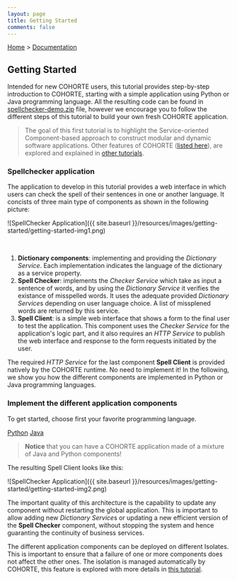 ```yaml
---
layout: page
title: Getting Started
comments: false
---
```


[Home](../) > [Documentation](./)

## Getting Started

Intended for new COHORTE users, this tutorial provides step-by-step introduction to COHORTE, starting with a simple application using Python or Java programming language. All the resulting code can be found in [spellchecker-demo.zip](#) file, however we encourage you to follow the different steps of this tutorial to build your own fresh COHORTE application.

> The goal of this first tutorial is to highlight the Service-oriented Component-based approach to construct modular and dynamic software applications. Other features of COHORTE ([listed here](./what-is-cohorte.html)), are explored and explained in [other tutorials](./tutorials.html).

### Spellchecker application

The application to develop in this tutorial provides a web interface in which users can check the spell of their sentences in one or another language. It concists of three main type of components as shown in the following picture:

![SpellChecker Application]({{ site.baseurl }}/resources/images/getting-started/getting-started-img1.png)

<br/>

1. **Dictionary components**: implementing and providing the *Dictionary Service*. Each implementation indicates the language of the dictionary as a service property.
2. **Spell Checker**: implements the *Checker Service* which take as input a sentence of words, and by using the *Dictionary Service* it verifies the existance of misspelled words. It uses the adequate provided *Dictionary Service*s depending on user language choice. A list of missplened words are returned by this service.
3. **Spell Client**: is a simple web interface that shows a form to the final user to test the application. This component uses the *Checker Service* for the application's logic part, and it also requires an *HTTP Service* to publish the web interface and response to the form requests initiated by the user.

The required *HTTP Service* for the last component **Spell Client** is provided natively by the COHORTE runtime. No need to implement it! In the following, we show you how the different components are implemented in Python or Java programming languages.


### Implement the different application components

To get started, choose first your favorite programming language.

<div class="menu-choices">	
    <a style="left: 0%;" class="menu-choice menu-choice-python"
      href="./getting-started-python.html">Python</a>
	<a style="left: 30%;" class="menu-choice menu-choice-java"
      href="./getting-started-java.html">Java</a>
</div>

> **Notice** that you can have a COHORTE application made of a mixture of Java and Python components!


The resulting Spell Client looks like this:

![SpellChecker Application]({{ site.baseurl }}/resources/images/getting-started/getting-started-img2.png)

The important quality of this architecture is the capability to update any component without restarting the global application. This is important to allow adding new *Dictionary Service*s or updating a new efficient version of the **Spell Checker** component, without stopping the system and hence guaranting the continuity of business services.

The different application components can be deployed on different Isolates. This is important to ensure that a failure of one or more components does not affect the other ones. The isolation is managed automatically by COHORTE, this feature is explored with more details in [this tutorial](./tutorials.html).

